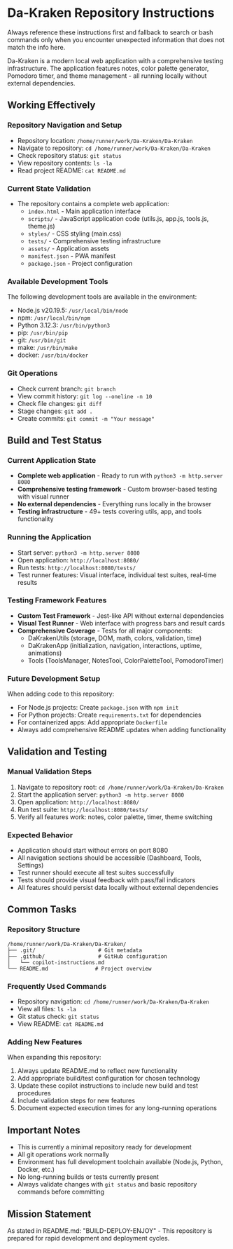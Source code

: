 # Da-Kraken Repository Instructions

Always reference these instructions first and fallback to search or bash commands only when you encounter unexpected information that does not match the info here.

Da-Kraken is a modern local web application with a comprehensive testing infrastructure. The application features notes, color palette generator, Pomodoro timer, and theme management - all running locally without external dependencies.

## Working Effectively

### Repository Navigation and Setup
- Repository location: `/home/runner/work/Da-Kraken/Da-Kraken`
- Navigate to repository: `cd /home/runner/work/Da-Kraken/Da-Kraken`
- Check repository status: `git status`
- View repository contents: `ls -la`
- Read project README: `cat README.md`

### Current State Validation
- The repository contains a complete web application:
  - `index.html` - Main application interface
  - `scripts/` - JavaScript application code (utils.js, app.js, tools.js, theme.js)
  - `styles/` - CSS styling (main.css)
  - `tests/` - Comprehensive testing infrastructure
  - `assets/` - Application assets
  - `manifest.json` - PWA manifest
  - `package.json` - Project configuration

### Available Development Tools
The following development tools are available in the environment:
- Node.js v20.19.5: `/usr/local/bin/node`
- npm: `/usr/local/bin/npm` 
- Python 3.12.3: `/usr/bin/python3`
- pip: `/usr/bin/pip`
- git: `/usr/bin/git`
- make: `/usr/bin/make` 
- docker: `/usr/bin/docker`

### Git Operations
- Check current branch: `git branch`
- View commit history: `git log --oneline -n 10`
- Check file changes: `git diff`
- Stage changes: `git add .`
- Create commits: `git commit -m "Your message"`

## Build and Test Status

### Current Application State
- **Complete web application** - Ready to run with `python3 -m http.server 8080`
- **Comprehensive testing framework** - Custom browser-based testing with visual runner
- **No external dependencies** - Everything runs locally in the browser
- **Testing infrastructure** - 49+ tests covering utils, app, and tools functionality

### Running the Application
- Start server: `python3 -m http.server 8080`
- Open application: `http://localhost:8080/`
- Run tests: `http://localhost:8080/tests/`
- Test runner features: Visual interface, individual test suites, real-time results

### Testing Framework Features
- **Custom Test Framework** - Jest-like API without external dependencies
- **Visual Test Runner** - Web interface with progress bars and result cards
- **Comprehensive Coverage** - Tests for all major components:
  - DaKrakenUtils (storage, DOM, math, colors, validation, time)
  - DaKrakenApp (initialization, navigation, interactions, uptime, animations)
  - Tools (ToolsManager, NotesTool, ColorPaletteTool, PomodoroTimer)

### Future Development Setup
When adding code to this repository:
- For Node.js projects: Create `package.json` with `npm init`
- For Python projects: Create `requirements.txt` for dependencies
- For containerized apps: Add appropriate `Dockerfile`
- Always add comprehensive README updates when adding functionality

## Validation and Testing

### Manual Validation Steps
1. Navigate to repository root: `cd /home/runner/work/Da-Kraken/Da-Kraken`
2. Start the application server: `python3 -m http.server 8080`
3. Open application: `http://localhost:8080/`
4. Run test suite: `http://localhost:8080/tests/`
5. Verify all features work: notes, color palette, timer, theme switching

### Expected Behavior
- Application should start without errors on port 8080
- All navigation sections should be accessible (Dashboard, Tools, Settings)
- Test runner should execute all test suites successfully
- Tests should provide visual feedback with pass/fail indicators
- All features should persist data locally without external dependencies

## Common Tasks

### Repository Structure
```
/home/runner/work/Da-Kraken/Da-Kraken/
├── .git/                    # Git metadata
├── .github/                 # GitHub configuration  
│   └── copilot-instructions.md
└── README.md               # Project overview
```

### Frequently Used Commands
- Repository navigation: `cd /home/runner/work/Da-Kraken/Da-Kraken`
- View all files: `ls -la`
- Git status check: `git status`
- View README: `cat README.md`

### Adding New Features
When expanding this repository:
1. Always update README.md to reflect new functionality
2. Add appropriate build/test configuration for chosen technology
3. Update these copilot instructions to include new build and test procedures
4. Include validation steps for new features
5. Document expected execution times for any long-running operations

## Important Notes
- This is currently a minimal repository ready for development
- All git operations work normally
- Environment has full development toolchain available (Node.js, Python, Docker, etc.)
- No long-running builds or tests currently present
- Always validate changes with `git status` and basic repository commands before committing

## Mission Statement
As stated in README.md: "BUILD-DEPLOY-ENJOY" - This repository is prepared for rapid development and deployment cycles.